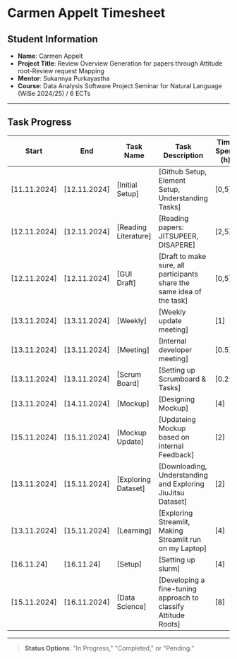 # Carmen Appelt Timesheet

## Student Information
- **Name**: Carmen Appelt
- **Project Title**: Review Overview Generation for papers through Attitude root-Review request Mapping 
- **Mentor**: Sukannya Purkayastha
- **Course**: Data Analysis Software Project Seminar for Natural Language (WiSe 2024/25) / 6 ECTs

---

## Task Progress

| Start         | End           | Task Name             | Task Description                                                          | Time Spent (h)| Status        |
|---------------|---------------|-----------------------|---------------------------------------------------------------------------|--------------------|----------|
| [11.11.2024]  | [12.11.2024]  | [Initial Setup]       | [Github Setup, Element Setup, Understanding Tasks]                        | [0,5]         | [Completed]   |
| [12.11.2024]  | [12.11.2024]  | [Reading Literature]  | [Reading papers: JITSUPEER, DISAPERE]                                     | [2,5]         | [Completed]   |
| [12.11.2024]  | [12.11.2024]  | [GUI Draft]           | [Draft to make sure, all participants share the same idea of the task]    | [0,5]         | [Completed]   |
| [13.11.2024]  | [13.11.2024]  | [Weekly]              | [Weekly update meeting]                                                   | [1]           | [Completed]   | 
| [13.11.2024]  | [13.11.2024]  | [Meeting]             | [Internal developer meeting]                                              | [0.5]         | [Completed]   |
| [13.11.2024]  | [13.11.2024]  | [Scrum Board]         | [Setting up Scrumboard & Tasks]                                           | [0.25]        | [Completed]   |
| [13.11.2024]  | [14.11.2024]  | [Mockup]              | [Designing Mockup]                                                        | [4]           | [In Progress] |
| [15.11.2024]  | [15.11.2024]  | [Mockup Update]       | [Updateing Mockup based on internal Feedback]                             | [2]           | [In Progress] |
| [13.11.2024]  | [15.11.2024]  | [Exploring Dataset]   | [Downloading, Understanding and Exploring JiuJitsu Dataset]               | [2]           | [In Progress] |
| [13.11.2024]  | [15.11.2024]  | [Learning]            | [Exploring Streamlit, Making Streamlit run on my Laptop]                  | [4]           | [Completed]   |
| [16.11.24] | [16.11.24] | [Setup]              | [Setting up slurm]                                         | [4]                | [In Progess] |
| [15.11.2024]  | [16.11.2024]  | [Data Science]        | [Developing a fine-tuning approach to classify Attitude Roots]            | [8]         | [In Progress] |

---

> **Status Options**: "In Progress," "Completed," or "Pending."
